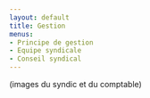 ```yaml
---
layout: default
title: Gestion
menus:
- Principe de gestion
- Equipe syndicale
- Conseil syndical
---
```


(images du syndic et du comptable)
